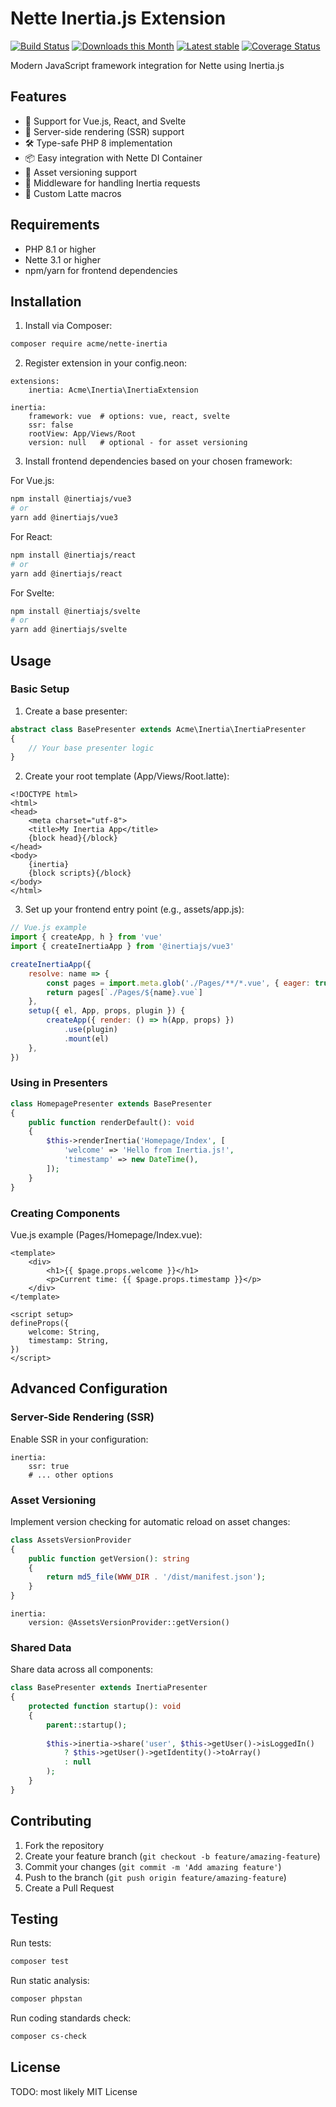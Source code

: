# Nette Inertia.js Extension

[![Build Status](https://github.com/PaznerA/nette-inertia-js/workflows/CI/badge.svg)](https://github.com/PaznerA/nette-inertia-js/actions)
[![Downloads this Month](https://img.shields.io/packagist/dm/PaznerA/nette-inertia-js.svg)](https://packagist.org/packages/PaznerA/nette-inertia-js)
[![Latest stable](https://img.shields.io/packagist/v/PaznerA/nette-inertia-js.svg)](https://packagist.org/packages/PaznerA/nette-inertia-js)
[![Coverage Status](https://coveralls.io/repos/github/PaznerA/nette-inertia-js/badge.svg?branch=master)](https://coveralls.io/github/PaznerA/nette-inertia-js?branch=master)

Modern JavaScript framework integration for Nette using Inertia.js

## Features

- 🚀 Support for Vue.js, React, and Svelte
- 🔄 Server-side rendering (SSR) support
- 🛠 Type-safe PHP 8 implementation
- 📦 Easy integration with Nette DI Container
- 🎨 Asset versioning support
- 🔌 Middleware for handling Inertia requests
- 🎯 Custom Latte macros

## Requirements

- PHP 8.1 or higher
- Nette 3.1 or higher
- npm/yarn for frontend dependencies

## Installation

1. Install via Composer:
```bash
composer require acme/nette-inertia
```

2. Register extension in your config.neon:
```neon
extensions:
    inertia: Acme\Inertia\InertiaExtension

inertia:
    framework: vue  # options: vue, react, svelte
    ssr: false
    rootView: App/Views/Root
    version: null   # optional - for asset versioning
```

3. Install frontend dependencies based on your chosen framework:

For Vue.js:
```bash
npm install @inertiajs/vue3
# or
yarn add @inertiajs/vue3
```

For React:
```bash
npm install @inertiajs/react
# or
yarn add @inertiajs/react
```

For Svelte:
```bash
npm install @inertiajs/svelte
# or
yarn add @inertiajs/svelte
```

## Usage

### Basic Setup

1. Create a base presenter:

```php
abstract class BasePresenter extends Acme\Inertia\InertiaPresenter
{
    // Your base presenter logic
}
```

2. Create your root template (App/Views/Root.latte):

```latte
<!DOCTYPE html>
<html>
<head>
    <meta charset="utf-8">
    <title>My Inertia App</title>
    {block head}{/block}
</head>
<body>
    {inertia}
    {block scripts}{/block}
</body>
</html>
```

3. Set up your frontend entry point (e.g., assets/app.js):

```javascript
// Vue.js example
import { createApp, h } from 'vue'
import { createInertiaApp } from '@inertiajs/vue3'

createInertiaApp({
    resolve: name => {
        const pages = import.meta.glob('./Pages/**/*.vue', { eager: true })
        return pages[`./Pages/${name}.vue`]
    },
    setup({ el, App, props, plugin }) {
        createApp({ render: () => h(App, props) })
            .use(plugin)
            .mount(el)
    },
})
```

### Using in Presenters

```php
class HomepagePresenter extends BasePresenter
{
    public function renderDefault(): void
    {
        $this->renderInertia('Homepage/Index', [
            'welcome' => 'Hello from Inertia.js!',
            'timestamp' => new DateTime(),
        ]);
    }
}
```

### Creating Components

Vue.js example (Pages/Homepage/Index.vue):
```vue
<template>
    <div>
        <h1>{{ $page.props.welcome }}</h1>
        <p>Current time: {{ $page.props.timestamp }}</p>
    </div>
</template>

<script setup>
defineProps({
    welcome: String,
    timestamp: String,
})
</script>
```

## Advanced Configuration

### Server-Side Rendering (SSR)

Enable SSR in your configuration:

```neon
inertia:
    ssr: true
    # ... other options
```

### Asset Versioning

Implement version checking for automatic reload on asset changes:

```php
class AssetsVersionProvider
{
    public function getVersion(): string
    {
        return md5_file(WWW_DIR . '/dist/manifest.json');
    }
}
```

```neon
inertia:
    version: @AssetsVersionProvider::getVersion()
```

### Shared Data

Share data across all components:

```php
class BasePresenter extends InertiaPresenter
{
    protected function startup(): void
    {
        parent::startup();
        
        $this->inertia->share('user', $this->getUser()->isLoggedIn() 
            ? $this->getUser()->getIdentity()->toArray() 
            : null
        );
    }
}
```

## Contributing

1. Fork the repository
2. Create your feature branch (`git checkout -b feature/amazing-feature`)
3. Commit your changes (`git commit -m 'Add amazing feature'`)
4. Push to the branch (`git push origin feature/amazing-feature`)
5. Create a Pull Request

## Testing

Run tests:
```bash
composer test
```

Run static analysis:
```bash
composer phpstan
```

Run coding standards check:
```bash
composer cs-check
```

## License

TODO: most likely MIT License